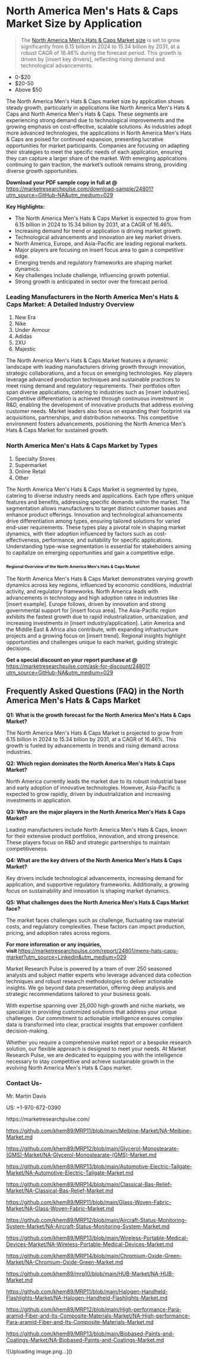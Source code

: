 <h1>North America Men's Hats & Caps Market&nbsp;Size by Application</h1><blockquote><p>The <a href="https://marketresearchpulse.com/download-sample/24801?utm_source=GitHub-NA&amp;utm_medium=029">North America Men's Hats & Caps Market size</a> is set to grow significantly from 6.15 billion in 2024 to 15.34 billion by 2031, at a robust CAGR of 16.46% during the forecast period. This growth is driven by [insert key drivers], reflecting rising demand and technological advancements.</p></blockquote><ul><li>0-$20<li> $20-50<li> Above $50</li></ul><p>The North America Men's Hats & Caps market size by application shows steady growth, particularly in applications like North America Men's Hats & Caps and North America Men's Hats & Caps. These segments are experiencing strong demand due to technological improvements and the growing emphasis on cost-effective, scalable solutions. As industries adopt more advanced technologies, the applications in North America Men's Hats & Caps are poised for continued expansion, presenting lucrative opportunities for market participants. Companies are focusing on adapting their strategies to meet the specific needs of each application, ensuring they can capture a larger share of the market. With emerging applications continuing to gain traction, the market’s outlook remains strong, providing diverse growth opportunities.</p><p><strong>Download your PDF sample copy in full at @ </strong><a href="https://marketresearchpulse.com/download-sample/24801?utm_source=GitHub-NA&amp;utm_medium=029">https://marketresearchpulse.com/download-sample/24801?utm_source=GitHub-NA&amp;utm_medium=029</a></p><p><strong>Key Highlights: </strong></p><ul><li>The North America Men's Hats & Caps Market is expected to grow from 6.15 billion in 2024 to 15.34 billion by 2031, at a CAGR of 16.46%.</li><li>Increasing demand for trend or application is driving market growth.</li><li>Technological advancements and innovation are key market drivers.</li><li>North America, Europe, and Asia-Pacific are leading regional markets.</li><li>Major players are focusing on insert focus area to gain a competitive edge.</li><li>Emerging trends and regulatory frameworks are shaping market dynamics.</li><li>Key challenges include challenge, influencing growth potential.</li><li>Strong growth is anticipated in sector over the forecast period.</li></ul><h3>Leading Manufacturers in the North America Men's Hats & Caps Market: A Detailed Industry Overview</h3><ol><li>New Era</li><li>Nike</li><li>Under Armour</li><li>Adidas</li><li>2XU</li><li>Majestic</li></ol><div class="flex max-w-full flex-col flex-grow"><div class="min-h-8 text-message flex w-full flex-col items-end gap-2 whitespace-normal break-words [.text-message+&amp;]:mt-5" dir="auto" data-message-author-role="assistant" data-message-id="fd8432e4-4910-450d-b182-61b7bfb0a01f" data-message-model-slug="gpt-4o"><div class="flex w-full flex-col gap-1 empty:hidden first:pt-[3px]"><div class="markdown prose w-full break-words dark:prose-invert light"><p>The North America Men's Hats & Caps Market features a dynamic landscape with leading manufacturers driving growth through innovation, strategic collaborations, and a focus on emerging technologies. Key players leverage advanced production techniques and sustainable practices to meet rising demand and regulatory requirements. Their portfolios often span diverse applications, catering to industries such as [insert industries]. Competitive differentiation is achieved through continuous investment in R&amp;D, enabling the development of innovative products that address evolving customer needs. Market leaders also focus on expanding their footprint via acquisitions, partnerships, and distribution networks. This competitive environment fosters advancements, positioning the North America Men's Hats & Caps Market for sustained growth.</p></div></div></div></div><h3>North America Men's Hats & Caps Market by Types</h3><ol><li>Specialty Stores<li> Supermarket<li> Online Retail<li> Other</li></ol><div class="flex max-w-full flex-col flex-grow"><div class="min-h-8 text-message flex w-full flex-col items-end gap-2 whitespace-normal break-words [.text-message+&amp;]:mt-5" dir="auto" data-message-author-role="assistant" data-message-id="084470be-0bb7-4664-bddf-5156b4f41249" data-message-model-slug="gpt-4o-mini"><div class="flex w-full flex-col gap-1 empty:hidden first:pt-[3px]"><div class="markdown prose w-full break-words dark:prose-invert light"><p>The North America Men's Hats & Caps Market is segmented by types, catering to diverse industry needs and applications. Each type offers unique features and benefits, addressing specific demands within the market. The segmentation allows manufacturers to target distinct customer bases and enhance product offerings. Innovation and technological advancements drive differentiation among types, ensuring tailored solutions for varied end-user requirements. These types play a pivotal role in shaping market dynamics, with their adoption influenced by factors such as cost-effectiveness, performance, and suitability for specific applications. Understanding type-wise segmentation is essential for stakeholders aiming to capitalize on emerging opportunities and gain a competitive edge.</p></div></div></div></div><h3><span style="font-size: 11px;">Regional Overview of the North America Men's Hats & Caps Market</span></h3><div class="flex max-w-full flex-col flex-grow"><div class="min-h-8 text-message flex w-full flex-col items-end gap-2 whitespace-normal break-words [.text-message+&amp;]:mt-5" dir="auto" data-message-author-role="assistant" data-message-id="e9038762-ce64-4e30-91c9-9bd413514231" data-message-model-slug="gpt-4o-mini"><div class="flex w-full flex-col gap-1 empty:hidden first:pt-[3px]"><div class="markdown prose w-full break-words dark:prose-invert light"><p>The North America Men's Hats & Caps Market demonstrates varying growth dynamics across key regions, influenced by economic conditions, industrial activity, and regulatory frameworks. North America leads with advancements in technology and high adoption rates in industries like [insert example]. Europe follows, driven by innovation and strong governmental support for [insert focus area]. The Asia-Pacific region exhibits the fastest growth due to rapid industrialization, urbanization, and increasing investments in [insert industry/application]. Latin America and the Middle East &amp; Africa also contribute, with expanding infrastructure projects and a growing focus on [insert trend]. Regional insights highlight opportunities and challenges unique to each market, guiding strategic decisions.</p></div></div></div></div><p><strong>Get a special discount on your report purchase at @ </strong><a href="https://marketresearchpulse.com/ask-for-discount/24801?utm_source=GitHub-NA&amp;utm_medium=029">https://marketresearchpulse.com/ask-for-discount/24801?utm_source=GitHub-NA&amp;utm_medium=029</a></p><h2>Frequently Asked Questions (FAQ) in the North America Men's Hats & Caps Market</h2><p><strong>Q1: What is the growth forecast for the North America Men's Hats & Caps Market?</strong></p><p>The North America Men's Hats & Caps Market is projected to grow from 6.15 billion in 2024 to 15.34 billion by 2031, at a CAGR of 16.46%. This growth is fueled by advancements in trends and rising demand across industries.</p><p><strong>Q2: Which region dominates the North America Men's Hats & Caps Market?</strong></p><p>North America currently leads the market due to its robust industrial base and early adoption of innovative technologies. However, Asia-Pacific is expected to grow rapidly, driven by industrialization and increasing investments in application.</p><p><strong>Q3: Who are the major players in the North America Men's Hats & Caps Market?</strong></p><p>Leading manufacturers include North America Men's Hats & Caps, known for their extensive product portfolios, innovation, and strong presence. These players focus on R&amp;D and strategic partnerships to maintain competitiveness.</p><p><strong>Q4: What are the key drivers of the North America Men's Hats & Caps Market?</strong></p><p>Key drivers include technological advancements, increasing demand for application, and supportive regulatory frameworks. Additionally, a growing focus on sustainability and innovation is shaping market dynamics.</p><p><strong>Q5: What challenges does the North America Men's Hats & Caps Market face?</strong></p><p>The market faces challenges such as challenge, fluctuating raw material costs, and regulatory complexities. These factors can impact production, pricing, and adoption rates across regions.</p><p><strong>For more information or any inquiries, visit&nbsp;</strong><a href="https://marketresearchpulse.com/report/24801/mens-hats-caps-market?utm_source=Linkedin&utm_medium=029">https://marketresearchpulse.com/report/24801/mens-hats-caps-market?utm_source=Linkedin&utm_medium=029</a></p><p>Market Research Pulse is powered by a team of over 250 seasoned analysts and subject matter experts who leverage advanced data collection techniques and robust research methodologies to deliver actionable insights. We go beyond data presentation, offering deep analysis and strategic recommendations tailored to your business goals.</p><p>With expertise spanning over 25,000 high-growth and niche markets, we specialize in providing customized solutions that address your unique challenges. Our commitment to actionable intelligence ensures complex data is transformed into clear, practical insights that empower confident decision-making.</p><p>Whether you require a comprehensive market report or a bespoke research solution, our flexible approach is designed to meet your needs. At Market Research Pulse, we are dedicated to equipping you with the intelligence necessary to stay competitive and achieve sustainable growth in the evolving North America Men's Hats & Caps market.</p><h3><strong>Contact Us-</strong></h3><p>Mr. Martin Davis</p><p>US: +1-970-672-0390</p><p>https://marketresearchpulse.com/</p><p><a href="https://github.com/khem89/MRP11/blob/main/Melbine-Market/NA-Melbine-Market.md">https://github.com/khem89/MRP11/blob/main/Melbine-Market/NA-Melbine-Market.md</a></p><p><a href="https://github.com/khem89/MRP12/blob/main/Glycerol-Monostearate-(GMS)-Market/NA-Glycerol-Monostearate-(GMS)-Market.md">https://github.com/khem89/MRP12/blob/main/Glycerol-Monostearate-(GMS)-Market/NA-Glycerol-Monostearate-(GMS)-Market.md</a></p><p><a href="https://github.com/khem89/MRP13/blob/main/Automotive-Electric-Tailgate-Market/NA-Automotive-Electric-Tailgate-Market.md">https://github.com/khem89/MRP13/blob/main/Automotive-Electric-Tailgate-Market/NA-Automotive-Electric-Tailgate-Market.md</a></p><p><a href="https://github.com/khem89/MRP14/blob/main/Classical-Bas-Relief-Market/NA-Classical-Bas-Relief-Market.md">https://github.com/khem89/MRP14/blob/main/Classical-Bas-Relief-Market/NA-Classical-Bas-Relief-Market.md</a></p><p><a href="https://github.com/khem89/MRP11/blob/main/Glass-Woven-Fabric-Market/NA-Glass-Woven-Fabric-Market.md">https://github.com/khem89/MRP11/blob/main/Glass-Woven-Fabric-Market/NA-Glass-Woven-Fabric-Market.md</a></p><p><a href="https://github.com/khem89/MRP12/blob/main/Aircraft-Status-Monitoring-System-Market/NA-Aircraft-Status-Monitoring-System-Market.md">https://github.com/khem89/MRP12/blob/main/Aircraft-Status-Monitoring-System-Market/NA-Aircraft-Status-Monitoring-System-Market.md</a></p><p><a href="https://github.com/khem89/MRP13/blob/main/Wireless-Portable-Medical-Devices-Market/NA-Wireless-Portable-Medical-Devices-Market.md">https://github.com/khem89/MRP13/blob/main/Wireless-Portable-Medical-Devices-Market/NA-Wireless-Portable-Medical-Devices-Market.md</a></p><p><a href="https://github.com/khem89/MRP14/blob/main/Chromium-Oxide-Green-Market/NA-Chromium-Oxide-Green-Market.md">https://github.com/khem89/MRP14/blob/main/Chromium-Oxide-Green-Market/NA-Chromium-Oxide-Green-Market.md</a></p><p><a href="https://github.com/khem89/mrp10/blob/main/HUB-Market/NA-HUB-Market.md">https://github.com/khem89/mrp10/blob/main/HUB-Market/NA-HUB-Market.md</a></p><p><a href="https://github.com/khem89/MRP11/blob/main/Halogen-Handheld-Flashlights-Market/NA-Halogen-Handheld-Flashlights-Market.md">https://github.com/khem89/MRP11/blob/main/Halogen-Handheld-Flashlights-Market/NA-Halogen-Handheld-Flashlights-Market.md</a></p><p><a href="https://github.com/khem89/MRP12/blob/main/High-performance-Para-aramid-Fiber-and-Its-Composite-Materials-Market/NA-High-performance-Para-aramid-Fiber-and-Its-Composite-Materials-Market.md">https://github.com/khem89/MRP12/blob/main/High-performance-Para-aramid-Fiber-and-Its-Composite-Materials-Market/NA-High-performance-Para-aramid-Fiber-and-Its-Composite-Materials-Market.md</a></p><p><a href="https://github.com/khem89/MRP13/blob/main/Biobased-Paints-and-Coatings-Market/NA-Biobased-Paints-and-Coatings-Market.md">https://github.com/khem89/MRP13/blob/main/Biobased-Paints-and-Coatings-Market/NA-Biobased-Paints-and-Coatings-Market.md</a></p>
![Uploading image.png…]()
